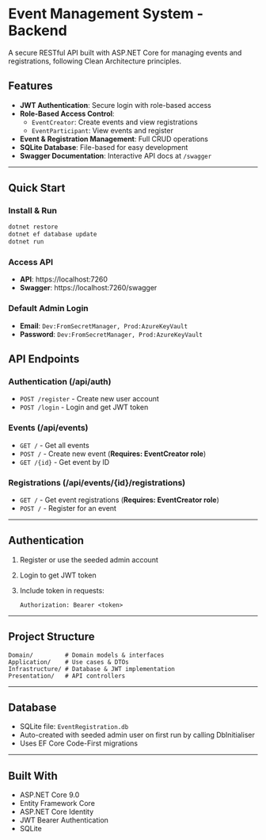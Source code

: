 # Event Management System - Backend

A secure RESTful API built with ASP.NET Core for managing events and registrations, following Clean Architecture principles.

## Features

- **JWT Authentication**: Secure login with role-based access
- **Role-Based Access Control**:
  - `EventCreator`: Create events and view registrations
  - `EventParticipant`: View events and register
- **Event & Registration Management**: Full CRUD operations
- **SQLite Database**: File-based for easy development
- **Swagger Documentation**: Interactive API docs at `/swagger`

---

## Quick Start

### Install & Run

```bash
dotnet restore
dotnet ef database update
dotnet run
```

### Access API

- **API**: https://localhost:7260  
- **Swagger**: https://localhost:7260/swagger  

### Default Admin Login

- **Email**: `Dev:FromSecretManager, Prod:AzureKeyVault`   
- **Password**: `Dev:FromSecretManager, Prod:AzureKeyVault`  


## API Endpoints

### Authentication (/api/auth)
- `POST /register` - Create new user account
- `POST /login` - Login and get JWT token

### Events (/api/events)
- `GET /` - Get all events
- `POST /` - Create new event (**Requires: EventCreator role**)
- `GET /{id}` - Get event by ID

### Registrations (/api/events/{id}/registrations)
- `GET /` - Get event registrations (**Requires: EventCreator role**)
- `POST /` - Register for an event

---

## Authentication

1. Register or use the seeded admin account
2. Login to get JWT token
3. Include token in requests:  

   ```
   Authorization: Bearer <token>
   ```

---

## Project Structure

```
Domain/         # Domain models & interfaces
Application/    # Use cases & DTOs  
Infrastructure/ # Database & JWT implementation
Presentation/   # API controllers
```

---

## Database

- SQLite file: `EventRegistration.db`
- Auto-created with seeded admin user on first run by calling DbInitialiser
- Uses EF Core Code-First migrations

---

## Built With

- ASP.NET Core 9.0
- Entity Framework Core
- ASP.NET Core Identity
- JWT Bearer Authentication
- SQLite
